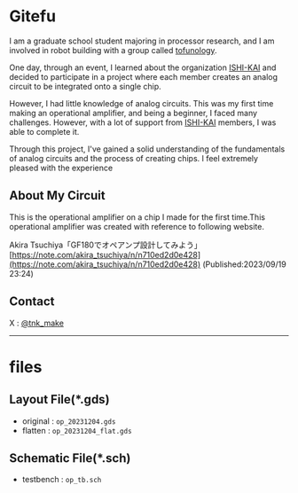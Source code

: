 # Gitefu 
I am a graduate school student majoring in processor research, and I am involved in robot building with a group called [tofunology](https://tofunology.github.io/site/).

One day, through an event, I learned about the organization [ISHI-KAI](https://ishi-kai.org/) and decided to participate in a project where each member creates an analog circuit to be integrated onto a single chip.

However, I had little knowledge of analog circuits. 
This was my first time making an operational amplifier, and being a beginner, I faced many challenges. However, with a lot of support from [ISHI-KAI](https://ishi-kai.org/)  members, I was able to complete it.

Through this project, I've gained a solid understanding of the fundamentals of analog circuits and the process of creating chips. I feel extremely pleased with the experience


## About My Circuit
This is the operational amplifier on a chip I made for the first time.This operational amplifier was created with reference to following website.

Akira Tsuchiya「GF180でオペアンプ設計してみよう」[https://note.com/akira_tsuchiya/n/n710ed2d0e428](https://note.com/akira_tsuchiya/n/n710ed2d0e428) (Published:2023/09/19 23:24)

## Contact
X : [@tnk_make](https://twitter.com/tnk_make)

-----
# files
## Layout File(*.gds)
- original : `op_20231204.gds`
- flatten : `op_20231204_flat.gds`
## Schematic File(*.sch)
- testbench : `op_tb.sch`